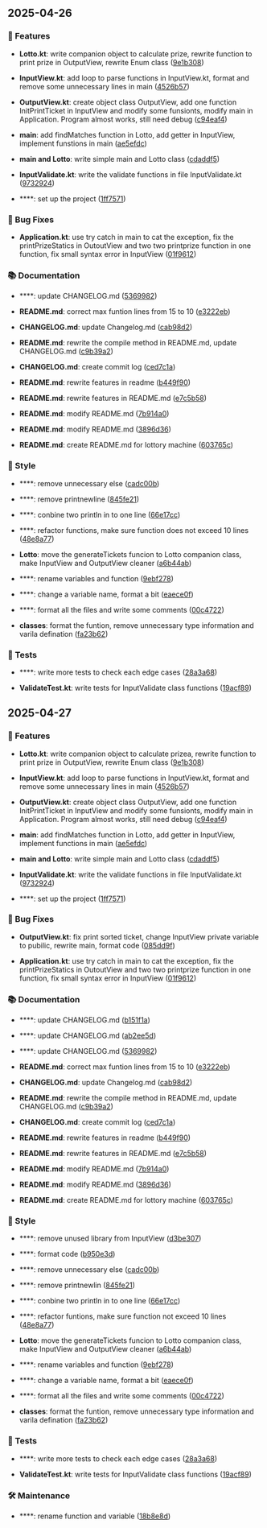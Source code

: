 
## 2025-04-26

### 🚀 Features

- **Lotto.kt**: write companion object to calculate prize, rewrite function to print prize in OutputView, rewrite Enum class ([9e1b308](https://github.com/yourname/yourrepo/commit/9e1b3086810ac0b7493636ad585a3ac5ea2ff3bf))

- **InputView.kt**: add loop to parse functions in InputView.kt, format and remove some unnecessary lines in main ([4526b57](https://github.com/yourname/yourrepo/commit/4526b57280baae77f79b03d527f93fc7f40a6a16))

- **OutputView.kt**: create object class OutputView, add one function InitPrintTicket in InputView and modify some funsionts, modify main in Application. Program almost works, still need debug ([c94eaf4](https://github.com/yourname/yourrepo/commit/c94eaf4232421a15aa75b0afabcd1340ab4e88af))

- **main**: add findMatches function in Lotto, add getter in InputView, implement funstions in main ([ae5efdc](https://github.com/yourname/yourrepo/commit/ae5efdccbde979d37d49a913dab94ada784a8b47))

- **main and Lotto**: write simple main and Lotto class ([cdaddf5](https://github.com/yourname/yourrepo/commit/cdaddf5d1963edc5548c0f17d0e182b186c09025))

- **InputValidate.kt**: write the validate functions in file InputValidate.kt ([9732924](https://github.com/yourname/yourrepo/commit/97329247207ca01fc05ca2d6a371acaa54c445b3))

- ****: set up the project ([1ff7571](https://github.com/yourname/yourrepo/commit/1ff75715456c7a262b0c23a710a73c72b98fdbcb))

### 🐛 Bug Fixes

- **Application.kt**: use try catch in main to cat the exception, fix the printPrizeStatics in OutoutView and two two printprize function in one function, fix small syntax error in InputView ([01f9612](https://github.com/yourname/yourrepo/commit/01f9612e9af6ada225d62fc19f1ff7170c01b5ea))

### 📚 Documentation

- ****: update CHANGELOG.md ([5369982](https://github.com/yourname/yourrepo/commit/5369982449baa0173e8caaa04c9b44203fb21d0e))

- **README.md**: correct max funtion lines from 15 to 10 ([e3222eb](https://github.com/yourname/yourrepo/commit/e3222eb5de4120ef3a4bb5b59c95b524345a29ca))

- **CHANGELOG.md**: update Changelog.md ([cab98d2](https://github.com/yourname/yourrepo/commit/cab98d2b2a310e24913b2a46f5d749d2817d226c))

- **README.md**: rewrite the compile method in README.md, update CHANGELOG.md ([c9b39a2](https://github.com/yourname/yourrepo/commit/c9b39a281da1b16619ae01255e7fd5d01df0fe2a))

- **CHANGELOG.md**: create commit log ([ced7c1a](https://github.com/yourname/yourrepo/commit/ced7c1a375eea60b15768c6425b3bcc0e44f42e2))

- **README.md**: rewrite features in readme ([b449f90](https://github.com/yourname/yourrepo/commit/b449f907c34e39e3198a9c129f0e46a80a650f65))

- **README.md**: rewrite features in README.md ([e7c5b58](https://github.com/yourname/yourrepo/commit/e7c5b58d0d1e6a611589a74868c8a0100f08810b))

- **README.md**: modify README.md ([7b914a0](https://github.com/yourname/yourrepo/commit/7b914a07acd463bf64202214b0f10a6257e86f48))

- **README.md**: modify README.md ([3896d36](https://github.com/yourname/yourrepo/commit/3896d3608c211302ebd59a6b8f54cb9d8a9fb300))

- **README.md**: create README.md for lottory machine ([603765c](https://github.com/yourname/yourrepo/commit/603765cb54fa74c28ef8d1ed9bc64323e135a34d))

### 🎨 Style

- ****: remove unnecessary else ([cadc00b](https://github.com/yourname/yourrepo/commit/cadc00b6c93ddef054a69bbb7a5c27d9317e2a51))

- ****: remove printnewline ([845fe21](https://github.com/yourname/yourrepo/commit/845fe212ec29694a09010ecd6efea35ad311d9c6))

- ****: conbine two println in to one line ([66e17cc](https://github.com/yourname/yourrepo/commit/66e17cc7744c9e32d8a1833439b7c3e84000eed2))

- ****: refactor functions, make sure function does not exceed 10 lines ([48e8a77](https://github.com/yourname/yourrepo/commit/48e8a77a4239847568a855935a1c61a626b0a49f))

- **Lotto**: move the generateTickets funcion to Lotto companion class, make InputView and OutputView cleaner ([a6b44ab](https://github.com/yourname/yourrepo/commit/a6b44ab35fea42cb1c79e89f341aca06ece33a16))

- ****: rename variables and function ([9ebf278](https://github.com/yourname/yourrepo/commit/9ebf278b5302f07bbc87e48f53b854c2c7eed64e))

- ****: change a variable name, format a bit ([eaece0f](https://github.com/yourname/yourrepo/commit/eaece0f17e55e7be4fd7a4d0da2c96fda2185711))

- ****: format all the files and write some comments ([00c4722](https://github.com/yourname/yourrepo/commit/00c4722ac23a301947d4301038c27dfbea76dfc4))

- **classes**: format the funtion, remove unnecessary type information and varila defination ([fa23b62](https://github.com/yourname/yourrepo/commit/fa23b627c23c47e0e87f1b720bad943557fb7f7d))

### 🧪 Tests

- ****: write more tests to check each edge cases ([28a3a68](https://github.com/yourname/yourrepo/commit/28a3a6864a1d7cb04c5a19a2c3c023aa5cadd499))

- **ValidateTest.kt**: write tests for InputValidate class functions ([19acf89](https://github.com/yourname/yourrepo/commit/19acf89a438fbbc335ee2cfa829cdf4b24bb2df7))


## 2025-04-27

### 🚀 Features

- **Lotto.kt**: write companion object to calculate prizea, rewrite function to print prize in OutputView, rewrite Enum class ([9e1b308](https://github.com/yourname/yourrepo/commit/9e1b3086810ac0b7493636ad585a3ac5ea2ff3bf))

- **InputView.kt**: add loop to parse functions in InputView.kt, format and remove some unnecessary lines in main ([4526b57](https://github.com/yourname/yourrepo/commit/4526b57280baae77f79b03d527f93fc7f40a6a16))

- **OutputView.kt**: create object class OutputView, add one function InitPrintTicket in InputView and modify some funsionts, modify main in Application. Program almost works, still need debug ([c94eaf4](https://github.com/yourname/yourrepo/commit/c94eaf4232421a15aa75b0afabcd1340ab4e88af))

- **main**: add findMatches function in Lotto, add getter in InputView, implement functions in main ([ae5efdc](https://github.com/yourname/yourrepo/commit/ae5efdccbde979d37d49a913dab94ada784a8b47))

- **main and Lotto**: write simple main and Lotto class ([cdaddf5](https://github.com/yourname/yourrepo/commit/cdaddf5d1963edc5548c0f17d0e182b186c09025))

- **InputValidate.kt**: write the validate functions in file InputValidate.kt ([9732924](https://github.com/yourname/yourrepo/commit/97329247207ca01fc05ca2d6a371acaa54c445b3))

- ****: set up the project ([1ff7571](https://github.com/yourname/yourrepo/commit/1ff75715456c7a262b0c23a710a73c72b98fdbcb))

### 🐛 Bug Fixes

- **OutputView.kt**: fix print sorted ticket, change InputView private variable to pubilic, rewrite main, format code ([085dd9f](https://github.com/yourname/yourrepo/commit/085dd9f5c124374a67e73298922c00c75a7be260))

- **Application.kt**: use try catch in main to cat the exception, fix the printPrizeStatics in OutoutView and two two printprize function in one function, fix small syntax error in InputView ([01f9612](https://github.com/yourname/yourrepo/commit/01f9612e9af6ada225d62fc19f1ff7170c01b5ea))

### 📚 Documentation

- ****: update CHANGELOG.md ([b151f1a](https://github.com/yourname/yourrepo/commit/b151f1a25fd6876a615510f07fe1d7e9e02aa82a))

- ****: update CHANGELOG.md ([ab2ee5d](https://github.com/yourname/yourrepo/commit/ab2ee5db3739288568e64f24664122e2f45c4cd1))

- ****: update CHANGELOG.md ([5369982](https://github.com/yourname/yourrepo/commit/5369982449baa0173e8caaa04c9b44203fb21d0e))

- **README.md**: correct max funtion lines from 15 to 10 ([e3222eb](https://github.com/yourname/yourrepo/commit/e3222eb5de4120ef3a4bb5b59c95b524345a29ca))

- **CHANGELOG.md**: update Changelog.md ([cab98d2](https://github.com/yourname/yourrepo/commit/cab98d2b2a310e24913b2a46f5d749d2817d226c))

- **README.md**: rewrite the compile method in README.md, update CHANGELOG.md ([c9b39a2](https://github.com/yourname/yourrepo/commit/c9b39a281da1b16619ae01255e7fd5d01df0fe2a))

- **CHANGELOG.md**: create commit log ([ced7c1a](https://github.com/yourname/yourrepo/commit/ced7c1a375eea60b15768c6425b3bcc0e44f42e2))

- **README.md**: rewrite features in readme ([b449f90](https://github.com/yourname/yourrepo/commit/b449f907c34e39e3198a9c129f0e46a80a650f65))

- **README.md**: rewrite features in README.md ([e7c5b58](https://github.com/yourname/yourrepo/commit/e7c5b58d0d1e6a611589a74868c8a0100f08810b))

- **README.md**: modify README.md ([7b914a0](https://github.com/yourname/yourrepo/commit/7b914a07acd463bf64202214b0f10a6257e86f48))

- **README.md**: modify README.md ([3896d36](https://github.com/yourname/yourrepo/commit/3896d3608c211302ebd59a6b8f54cb9d8a9fb300))

- **README.md**: create README.md for lottory machine ([603765c](https://github.com/yourname/yourrepo/commit/603765cb54fa74c28ef8d1ed9bc64323e135a34d))

### 🎨 Style

- ****: remove unused library from InputView ([d3be307](https://github.com/yourname/yourrepo/commit/d3be3074d03e13724de313aa2e08bd10c3b0bb77))

- ****: format code ([b950e3d](https://github.com/yourname/yourrepo/commit/b950e3dd98f3792a20f5994d2d07557f848ab66c))

- ****: remove unnecessary else ([cadc00b](https://github.com/yourname/yourrepo/commit/cadc00b6c93ddef054a69bbb7a5c27d9317e2a51))

- ****: remove printnewlin ([845fe21](https://github.com/yourname/yourrepo/commit/845fe212ec29694a09010ecd6efea35ad311d9c6))

- ****: conbine two println in to one line ([66e17cc](https://github.com/yourname/yourrepo/commit/66e17cc7744c9e32d8a1833439b7c3e84000eed2))

- ****: refactor funtions, make sure function not exceed 10 lines ([48e8a77](https://github.com/yourname/yourrepo/commit/48e8a77a4239847568a855935a1c61a626b0a49f))

- **Lotto**: move the generateTickets funcion to Lotto companion class, make InputView and OutputView cleaner ([a6b44ab](https://github.com/yourname/yourrepo/commit/a6b44ab35fea42cb1c79e89f341aca06ece33a16))

- ****: rename variables and function ([9ebf278](https://github.com/yourname/yourrepo/commit/9ebf278b5302f07bbc87e48f53b854c2c7eed64e))

- ****: change a variable name, format a bit ([eaece0f](https://github.com/yourname/yourrepo/commit/eaece0f17e55e7be4fd7a4d0da2c96fda2185711))

- ****: format all the files and write some comments ([00c4722](https://github.com/yourname/yourrepo/commit/00c4722ac23a301947d4301038c27dfbea76dfc4))

- **classes**: format the funtion, remove unnecessary type information and varila defination ([fa23b62](https://github.com/yourname/yourrepo/commit/fa23b627c23c47e0e87f1b720bad943557fb7f7d))

### 🧪 Tests

- ****: write more tests to check each edge cases ([28a3a68](https://github.com/yourname/yourrepo/commit/28a3a6864a1d7cb04c5a19a2c3c023aa5cadd499))

- **ValidateTest.kt**: write tests for InputValidate class functions ([19acf89](https://github.com/yourname/yourrepo/commit/19acf89a438fbbc335ee2cfa829cdf4b24bb2df7))

### 🛠️ Maintenance

- ****: rename function and variable ([18b8e8d](https://github.com/yourname/yourrepo/commit/18b8e8d4921eab8efafd97929d39d0f7a034ba28))
